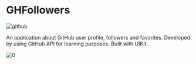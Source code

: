 # GHFollowers
![github](https://github.com/Salander7/Salander7/assets/136610570/b5a0bbc6-9a74-4e76-b9f6-8ce6580a5454)

An application about GitHub user profile, followers and favorites. Developed by using GitHub API for learning purposes. Built with UIKit.

![0](https://github.com/DDilbilir0700/GHFollowers/assets/136610570/91d922d4-9463-477e-a747-663e3e33c727)
